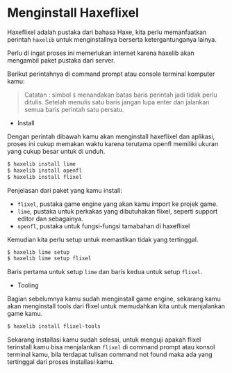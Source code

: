 # Menginstall Haxeflixel

Haxeflixel adalah pustaka dari bahasa Haxe, kita perlu memanfaatkan perintah `haxelib` untuk menginstallnya berserta ketergantunganya lainya. 

Perlu di ingat proses ini memerlukan internet karena haxelib akan mengambil paket pustaka dari server.

Berikut perintahnya di command prompt atau console terminal komputer kamu:

> Catatan : simbol `$` menandakan batas baris perintah jadi tidak perlu ditulis. Setelah menulis satu baris jangan lupa enter dan jalankan semua baris perintah satu persatu.

- Install 

Dengan perintah dibawah kamu akan menginstall haxeflixel dan aplikasi, proses ini cukup memakan waktu karena terutama openfl memiliki ukuran yang cukup besar untuk di unduh.


```sh
$ haxelib install lime
$ haxelib install openfl
$ haxelib install flixel
```

Penjelasan dari paket yang kamu install:

- `flixel`, pustaka game engine yang akan kamu import ke projek game.
- `lime`, pustaka untuk perkakas yang dibutuhakan flixel, seperti support editor dan sebagainya.
- `openfl`, pustaka untuk fungsi-fungsi tamabahan di haxeflixel

Kemudian kita perlu setup untuk memastikan tidak yang tertinggal.

```sh
$ haxelib lime setup
$ haxelib lime setup flixel
```

Baris pertama untuk setup `lime` dan baris kedua untuk setup `flixel`.

- Tooling

Bagian sebelumnya kamu sudah menginstall game engine, sekarang kamu akan menginstall tools dari flixel untuk memudahkan kita untuk menjalankan game kamu.

```sh
$ haxelib install flixel-tools
```

Sekarang installasi kamu sudah selesai, untuk menguji apakah flixel terinstall kamu bisa menjalankan `flixel` di command prompt atau konsol terminal kamu, bila terdapat tulisan command not found maka ada yang tertinggal dari proses installasi kamu.

